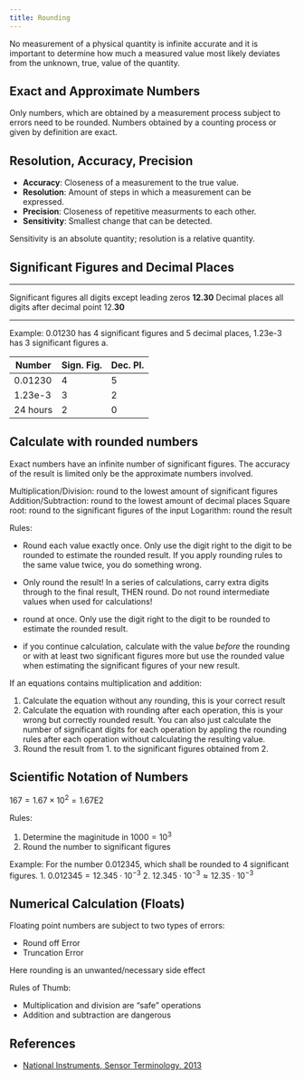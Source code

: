 ```yaml
---
title: Rounding
---
```


No measurement of a physical quantity is infinite accurate and it is important to determine how much a measured value most likely deviates from the unknown, true, value of the quantity.


## Exact and Approximate Numbers
Only numbers, which are obtained by a measurement process subject to errors need to be rounded. Numbers obtained by a counting process or given by definition are exact.


## Resolution, Accuracy, Precision
* **Accuracy**: Closeness of a measurement to the true value.
* **Resolution**: Amount of steps in which a measurement can be expressed.
* **Precision**: Closeness of repetitive measurments to each other.
* **Sensitivity**: Smallest change that can be detected.

Sensitivity is an absolute quantity; resolution is a relative quantity.



## Significant Figures and Decimal Places

--------------------    --------------------------------    ----------
Significant figures     all digits except leading zeros     **12.30**
Decimal places          all digits after decimal point      12.**30**
--------------------    --------------------------------    ----------


Example: 0.01230 has 4 significant figures and 5 decimal places, 1.23e-3 has 3 significant figures a.


| Number    | Sign. Fig. | Dec. Pl. |
|-----------|------------|----------|
| 0.01230   |          4 |        5 |
| 1.23e-3   |          3 |        2 |
| 24 hours  |          2 |        0 |



## Calculate with rounded numbers

Exact numbers have an infinite number of significant figures. The accuracy of the result is limited only be the approximate numbers involved.


Multiplication/Division: round to the lowest amount of significant figures
Addition/Subtraction: round to the lowest amount of decimal places
Square root: round to the significant figures of the input
Logarithm: round the result



Rules:
* Round each value exactly once.
	Only use the digit right to the digit to be rounded to estimate the rounded result.
	If you apply rounding rules to the same value twice, you do something wrong.



* Only round the result!
	In a series of calculations, carry extra digits through to the final result, THEN round. Do not round intermediate values when used for calculations!

* round at once. Only use the digit right to the digit to be rounded to estimate the rounded result.
* if you continue calculation, calculate with the value *before* the rounding or with at least two significant figures more but use the rounded value when estimating the significant figures of your new result.




If an equations contains multiplication and addition:
1. Calculate the equation without any rounding, this is your correct result
2. Calculate the equation with rounding after each operation, this is your wrong but correctly rounded result.
	You can also just calculate the number of significant digits for each operation by appling the rounding rules after each operation without calculating the resulting value.
3. Round the result from 1. to the significant figures obtained from 2.



## Scientific Notation of Numbers
$167 = 1.67 \times 10^2 = 1.67\mathrm{E}2$


Rules:
1. Determine the maginitude in $1000 = 10^3$
2. Round the number to significant figures

Example: For the number 0.012345, which shall be rounded to 4 significant figures. 1. $0.012345 = 12.345 \cdot 10^{-3}$ 2. $12.345 \cdot 10^{-3} \approx 12.35 \cdot 10^{-3}$


## Numerical Calculation (Floats)

Floating point numbers are subject to two types of errors:
* Round off Error
* Truncation Error

Here rounding is an unwanted/necessary side effect


Rules of Thumb:
* Multiplication and division are “safe” operations
* Addition and subtraction are dangerous






## References
* [National Instruments, Sensor Terminology, 2013](http://www.ni.com/white-paper/14860/en/)

